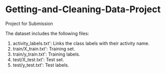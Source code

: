 # Getting-and-Cleaning-Data-Project
Project for Submission

The dataset includes the following files:

1. activity_labels.txt': Links the class labels with their activity name.
2. train/X_train.txt': Training set.
3. train/y_train.txt': Training labels.
4. test/X_test.txt': Test set.
5. test/y_test.txt': Test labels.
